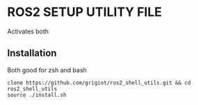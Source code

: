 # ROS2 SETUP UTILITY FILE

Activates both

## Installation

Both good for zsh and bash

```shell
clone https://github.com/grigiot/ros2_shell_utils.git && cd ros2_shell_utils 
source ./install.sh
```
